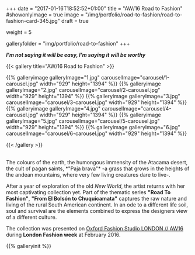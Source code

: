 +++
date = "2017-01-16T18:52:52+01:00"
title = "AW/16 Road to Fashion"
#showonlyimage = true
image = "/img/portfolio/road-to-fashion/road-to-fashion-card-345.jpg"
draft = true

weight = 5

galleryfolder = "img/portfolio/road-to-fashion"
+++

***I'm not saying it will be easy, I'm saying it will be worthy***

<!--more-->


{{< gallery title="AW/16 Road to Fashion" >}}

  {{% galleryimage galleryImage="1.jpg" carouselImage="carousel/1-carousel.jpg" width="929" height="1394" %}}
  {{% galleryimage galleryImage="2.jpg" carouselImage="carousel/2-carousel.jpg" width="929" height="1394" %}}
  {{% galleryimage galleryImage="3.jpg" carouselImage="carousel/3-carousel.jpg" width="929" height="1394" %}}
  {{% galleryimage galleryImage="4.jpg" carouselImage="carousel/4-carousel.jpg" width="929" height="1394" %}}
  {{% galleryimage galleryImage="5.jpg" carouselImage="carousel/5-carousel.jpg" width="929" height="1394" %}}
  {{% galleryimage galleryImage="6.jpg" carouselImage="carousel/6-carousel.jpg" width="929" height="1394" %}}

{{< /gallery >}}

<br/>
The colours of the earth, the humongous immensity of the Atacama desert, the cult of pagan saints, *"Paja brava"*  -a grass that grows in the heights of the andean mountains, where very few living creatures dare to live-.

After a year of exploration of the old *New World*, the artist returns with her most captivating collection yet. Part of the thematic series **"Road To Fashion"**, **"From El Bolsón to Chuquicamata"** captures the raw nature and living of the rural South American continent. In an ode to a different life soil, soul and survival are the elements combined to express the designers view of a different culture.

The collection was presented on <a href="http://www.oxfordfashionstudio.com/previous-shows/london-aw16/">Oxford Fashion Studio LONDON // AW16</a> during **London Fashion week** at February 2016.



{{% galleryinit %}}

